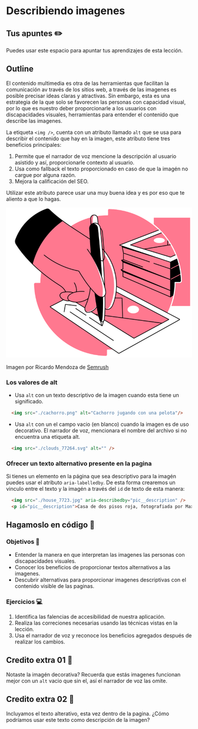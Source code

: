 # Describiendo imagenes


## Tus apuntes ✏️

Puedes usar este espacio para apuntar tus aprendizajes de esta lección.


## Outline

El contenido multimedia es otra de las herramientas que facilitan la comunicación av través de los sitios web, a través de las imagenes es posible precisar ideas claras y atractivas. Sin embargo, esta es una estrategia de la que solo se favorecen las personas con capacidad visual, por lo que es nuestro deber proporcionarle a los usuarios con discapacidades visuales, herramientas para entender el contenido que describe las imagenes.

La etiqueta `<img />`, cuenta con un atributo llamado `alt` que se usa para describir el contenido que hay en la imagen, este atributo tiene tres beneficios principales:

1. Permite que el narrador de voz mencione la descripción al usuario asistido y así, proporcionarle contexto al usuario.
2. Usa como fallback el texto proporcionado en caso de que la imagén no cargue por alguna razón.
3. Mejora la calificación del SEO.

Utilizar este atributo parece usar una muy buena idea y es por eso que te aliento a que lo hagas.


![Ilustración de una imagen y su descripción en la parte inferior](./assets/alt.svg)

Imagen por Ricardo Mendoza de [Semrush](https://es.semrush.com/blog/alt-text-es/)


### Los valores de alt

- Usa `alt` con un texto descriptivo de la imagen cuando esta tiene un significado.

```html
  <img src="./cachorro.png" alt="Cachorro jugando con una pelota"/>
```

- Usa `alt` con un el campo vacio (en blanco) cuando la imagen es de uso decorativo. El narrador de voz, mencionara el nombre del archivo si no encuentra una etiqueta alt.

```html
  <img src="./clouds_77264.svg" alt="" />
```

### Ofrecer un texto alternativo presente en la pagina

Si tienes un elemento en la página que sea descriptivo para la imagén puedes usar el atributo `aria-labelledby`. De esta forma crearemos un vinculo entre el texto y la imagén a través del `id` de texto de esta manera:

```html
  <img src="./house_7723.jpg" aria-describedby="pic__description" />
  <p id="pic__description">Casa de dos pisos roja, fotografiada por Maxwell Hobson</p>
```


## Hagamoslo en código 💪

### Objetivos 🎯
- Entender la manera en que interpretan las imagenes las personas con discapacidades visuales.
- Conocer los beneficios de proporcionar textos alternativos a las imagenes.
- Descubrir alternativas para proporcionar imagenes descriptivas con el contenido visible de las paginas.

### Ejercicios 💻

1. Identifica las falencias de accesibilidad de nuestra aplicación.
2. Realiza las correciones necesarias usando las técnicas vistas en la lección.
3. Usa el narrador de voz y reconoce los beneficios agregados después de realizar los cambios.

## Credito extra 01 💎

Notaste la imagén decorativa? Recuerda que estás imagenes funcionan mejor con un `alt` vacio que sin el, así el narrador de voz las omite.

## Credito extra 02 💎

Incluyamos el texto alterativo, esta vez dentro  de la pagina. ¿Cómo podríamos usar este texto como descripción de la imagen?
